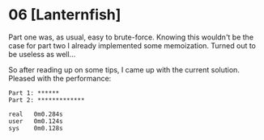 # 06 [Lanternfish] 

Part one was, as usual, easy to brute-force. Knowing this wouldn't be the case for part two
I already implemented some memoization. Turned out to be useless as well...

So after reading up on some tips, I came up with the current solution. Pleased with the
performance:

```
Part 1: ******
Part 2: *************

real   0m0.284s
user   0m0.124s
sys    0m0.128s
```
